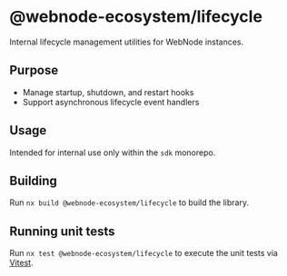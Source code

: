 # @webnode-ecosystem/lifecycle

Internal lifecycle management utilities for WebNode instances.

## Purpose

- Manage startup, shutdown, and restart hooks
- Support asynchronous lifecycle event handlers

## Usage

Intended for internal use only within the `sdk` monorepo.

## Building

Run `nx build @webnode-ecosystem/lifecycle` to build the library.

## Running unit tests

Run `nx test @webnode-ecosystem/lifecycle` to execute the unit tests via [Vitest](https://vitest.dev/).
